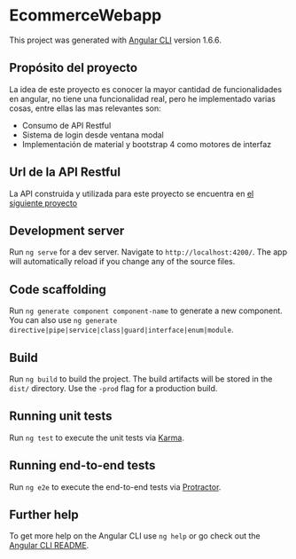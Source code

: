 # EcommerceWebapp

This project was generated with [Angular CLI](https://github.com/angular/angular-cli) version 1.6.6.

## Propósito del proyecto
La idea de este proyecto es conocer la mayor cantidad de funcionalidades en angular, no tiene una funcionalidad real, pero he implementado varias cosas, entre ellas las mas relevantes son:
- Consumo de API Restful
- Sistema de login desde ventana modal
- Implementación de material y bootstrap 4 como motores de interfaz

## Url de la API Restful
La API construida y utilizada para este proyecto se encuentra en [el siguiente proyecto](https://github.com/devAmartinez/api-restful)

## Development server

Run `ng serve` for a dev server. Navigate to `http://localhost:4200/`. The app will automatically reload if you change any of the source files.

## Code scaffolding

Run `ng generate component component-name` to generate a new component. You can also use `ng generate directive|pipe|service|class|guard|interface|enum|module`.

## Build

Run `ng build` to build the project. The build artifacts will be stored in the `dist/` directory. Use the `-prod` flag for a production build.

## Running unit tests

Run `ng test` to execute the unit tests via [Karma](https://karma-runner.github.io).

## Running end-to-end tests

Run `ng e2e` to execute the end-to-end tests via [Protractor](http://www.protractortest.org/).

## Further help

To get more help on the Angular CLI use `ng help` or go check out the [Angular CLI README](https://github.com/angular/angular-cli/blob/master/README.md).

